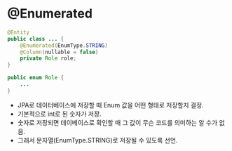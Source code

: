 # @Enumerated
```java
@Entity
public class ... {
    @Enumerated(EnumType.STRING)
    @Column(nullable = false)
    private Role role;
}

public enum Role {
    ...
}

```
- JPA로 데이터베이스에 저장할 때 Enum 값을 어떤 형태로 저장할지 결정.
- 기본적으로 int로 된 숫자가 저장.
- 숫자로 저장되면 데이베이스로 확인할 때 그 값이 무슨 코드를 의미하는 알 수가 없음.
- 그래서 문자열(EnumType.STRING)로 저장될 수 있도록 선언.